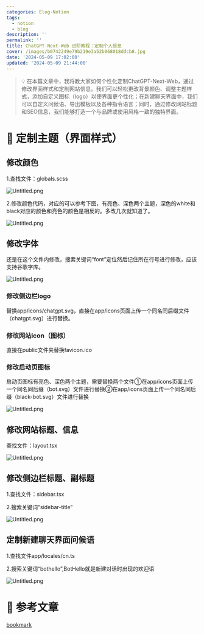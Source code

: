 ```yaml
---
categories: Elog-Notion
tags:
  - notion
  - blog
description: ''
permalink: ''
title: ChatGPT-Next-Web 进阶教程：定制个人信息
cover: /images/b0742249e79b219e3a52b068018ddcb8.jpg
date: '2024-05-09 17:02:00'
updated: '2024-05-09 21:44:00'
---
```


> 💡 在本篇文章中，我将教大家如何个性化定制ChatGPT-Next-Web，通过修改界面样式和定制网站信息。我们可以轻松更改背景颜色、调整主题样式，添加自定义图标（logo）以使界面更个性化；在新建聊天界面中，我们可以自定义问候语、导出模板以及各种指令语言；同时，通过修改网站标题和SEO信息，我们能够打造一个与品牌或使用风格一致的独特界面。


# 📝 **定制主题（界面样式）**


## **修改颜色**


1.查找文件：globals.scss


![Untitled.png](/images/6233ef884111966eecf8265d1277ef95.png)


2.修改颜色代码，对应的可以参考下图，有亮色、深色两个主题，深色的white和black对应的颜色和亮色的颜色是相反的。多改几次就知道了。


![Untitled.png](/images/db7a8556dd15262058eaa09dee7cd372.png)


## **修改字体**


还是在这个文件内修改，搜索关键词“font”定位然后记住所在行号进行修改，应该支持谷歌字库。


![Untitled.png](/images/f9e1d214e9050c37e370dca7d24d3fb7.png)


### **修改侧边栏logo**


替换app/icons/chatgpt.svg，直接在app/icons页面上传一个同名同后缀文件（chatgpt.svg）进行替换。


### **修改网站icon（图标）**


直接在public文件夹替换favicon.ico


### 修改启动页图标


启动页图标有亮色、深色两个主题，需要替换两个文件①在app/icons页面上传一个同名同后缀（bot.svg）文件进行替换②在app/icons页面上传一个同名同后缀（black-bot.svg）文件进行替换


![Untitled.png](/images/0a093469dd3702e767153891271f58cf.png)


## 修改网站标题、信息


查找文件：layout.tsx


![Untitled.png](/images/9be7b735c9eaed51be0f289bc7153625.png)


## **修改侧边栏标题、副标题**


1.查找文件：sidebar.tsx


2.搜索关键词“sidebar-title”


![Untitled.png](/images/c7aecd88059a0c98304331a774758dee.png)


## **定制新建聊天界面问候语**


1.查找文件app/locales/cn.ts


2.搜索关键词“bothello”,BotHello就是新建对话时出现的欢迎语


![Untitled.png](/images/2141550cdcc4ec8567a2b7404a2b6367.png)


# 📎 参考文章


[bookmark](https://xyblog.xianyuw.cn/archives/chatgpt-next-web-jin-jie-jiao-cheng-ding-zhi-ge-ren-xin-xi)

